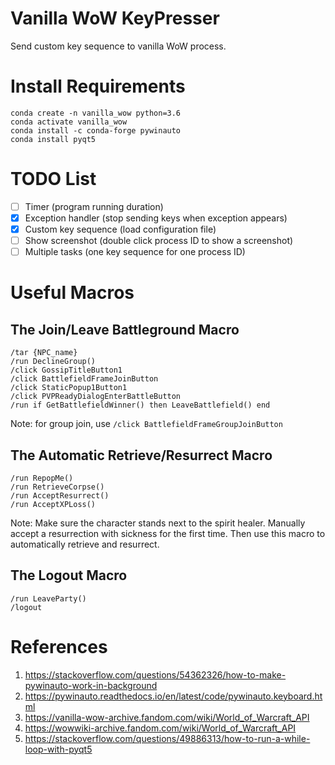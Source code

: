 # Vanilla WoW KeyPresser
Send custom key sequence to vanilla WoW process.

# Install Requirements
```
conda create -n vanilla_wow python=3.6 
conda activate vanilla_wow
conda install -c conda-forge pywinauto
conda install pyqt5 
```

# TODO List
- [ ] Timer (program running duration)
- [x] Exception handler (stop sending keys when exception appears)
- [x] Custom key sequence (load configuration file) 
- [ ] Show screenshot (double click process ID to show a screenshot)
- [ ] Multiple tasks (one key sequence for one process ID)

# Useful Macros
## The Join/Leave Battleground Macro
```
/tar {NPC_name}
/run DeclineGroup()
/click GossipTitleButton1
/click BattlefieldFrameJoinButton
/click StaticPopup1Button1
/click PVPReadyDialogEnterBattleButton
/run if GetBattlefieldWinner() then LeaveBattlefield() end
```
Note: for group join, use `/click BattlefieldFrameGroupJoinButton`

## The Automatic Retrieve/Resurrect Macro
```
/run RepopMe()
/run RetrieveCorpse()
/run AcceptResurrect()
/run AcceptXPLoss()
```
Note: 
Make sure the character stands next to the spirit healer.
Manually accept a resurrection with sickness for the first time.
Then use this macro to automatically retrieve and resurrect. 

## The Logout Macro
```
/run LeaveParty()
/logout
```

# References
1. https://stackoverflow.com/questions/54362326/how-to-make-pywinauto-work-in-background
2. https://pywinauto.readthedocs.io/en/latest/code/pywinauto.keyboard.html
3. https://vanilla-wow-archive.fandom.com/wiki/World_of_Warcraft_API
4. https://wowwiki-archive.fandom.com/wiki/World_of_Warcraft_API
5. https://stackoverflow.com/questions/49886313/how-to-run-a-while-loop-with-pyqt5

